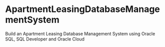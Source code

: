 # ApartmentLeasingDatabaseManagementSystem
Build an Apartment Leasing Database Management System using Oracle SQL, SQL Developer and Oracle Cloud
